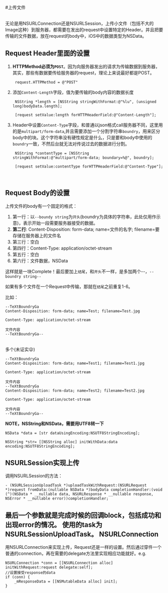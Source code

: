 #上传文件

<br>
无论是用NSURLConnection还是NSURLSession，上传小文件（包括不大的Image这种）到服务器，都需要在发出的request中设置特定的Header。并且把要传输的文件数据，放在request的body中，iOS中的数据类型为NSData。
<br>

Request Header里面的设置
----
1. **HTTPMethod必须为`POST`**。因为向服务器发出的请求为传输数据到服务器，其实，那些有数据要传给服务器的request，理论上来说最好都是POST。

		request.HTTPMethod = @"POST"
	
	
2. 添加`Content-Length`字段，值为要传输的body内容的数据长度

		NSString *length = [NSString stringWithFormat:@"%lu", (unsigned long)bodyData.length];
		
		[request setValue:length forHTTPHeaderField:@"Content-Length"];	
3. Header中设置`Content-Type`字段，和普通以json格式call服务器不同，这里用的是`multipart/form-data`,并且需要添加一个分割字符串`boundry`，用来区分body中的块。这个字符串没有硬性规定是什么，只是要和body中使用的`boundry`一致，不然后台就无法对传说过去的数据进行分割。

		NSString *contentType = [NSString stringWithFormat:@"multipart/form-data; boundary=%@", boundry];
		
		[request setValue:contentType forHTTPHeaderField:@"Content-Type"];
<br>

Request Body的设置
----

上传文件的body有一个固定的格式：

1. 第一行：以`--boundy string`为`开头`(boundry为具体的字符串，此处仅用作示意)，表示开始一段需要服务器接受的数据。
2. **第二行**: Content-Disposition: form-data; name=文件的名字; filename=要存储在服务器上的文件名
3. 第三行：空白
4. 第四行：Content-Type: application/octet-stream
5. 第五行：空白
6. 第六行：文件数据，NSData

这样就是一块Complete！最后要加上`结尾`，和`开头`不一样，是多加两个--，`--boundry string--`

如果有多个文件在一个Request中传输，那就在`结尾`之前重复1-6。

比如：

	--TeXtBoundryGa
	Content-Disposition: form-data; name=Test; filename=Test.jpg
		
	Content-Type: application/octet-stream
		
	文件内容
	--TeXtBoundryGa--

<br>多个(未证实😜)
	
	--TeXtBoundryGa
	Content-Disposition: form-data; name=Test1; filename=Test1.jpg
		
	Content-Type: application/octet-stream
		
	文件内容
	--TeXtBoundryGa
	Content-Disposition: form-data; name=Test2; filename=Test2.jpg
		
	Content-Type: application/octet-stream
		
	文件内容
	--TeXtBoundryGa--
	
**NOTE，NSString和NSData，需要用UTF8转一下**

	NSData *data = [str dataUsingEncoding:NSUTF8StringEncoding]; 

	NSString *str= [[NSString alloc] initWithData:data encoding:NSUTF8StringEncoding];
 

NSURLSession实现上传
----
调用NSURLSession的方法：
 		
	- (NSURLSessionUploadTask *)uploadTaskWithRequest:(NSURLRequest *)request fromData:(nullable NSData *)bodyData completionHandler:(void (^)(NSData * __nullable data, NSURLResponse * __nullable response, NSError * __nullable error))completionHandler;
最后一个参数就是完成时候的回调block，包括成功和出现error的情况。 使用的task为NSURLSessionUploadTask。
NSURLConnection
----
用NSURLConnection来实现上传，Request还是一样的设置。然后通过穿件一个普通的connection，再在需要的delegate方法里实现相应功能就好。e.g.

	NSURLConnection *conn = [[NSURLConnection alloc] initWithRequest:request delegate:self];
	//设置接受response的data
	if (conn) {
  		_mResponseData = [[NSMutableData alloc] init];
	}